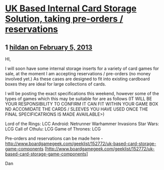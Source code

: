 # [UK Based Internal Card Storage Solution, taking pre-orders / reservations](https://community.fantasyflightgames.com/topic/78773-uk-based-internal-card-storage-solution-taking-pre-orders-reservations/)

## 1 [hildan on February 5, 2013](https://community.fantasyflightgames.com/topic/78773-uk-based-internal-card-storage-solution-taking-pre-orders-reservations/?do=findComment&comment=758779)

HI,

I will soon have some internal storage inserts for a variety of card games for sale, at the moment I am accepting reservations / pre-orders (no money involved yet.) As these cases are designed to fit into existing cardboard boxes they are ideal for large collections of cards.

I will be posting the exact specifications this weekend, however some of the types of games which this may be suitable for are as follows (IT WILL BE YOUR RESPONSIBILITY TO CONFIRM IT CAN FIT WITHIN YOUR GAME BOX ND ACCOMIDATE THE CARDS / SLEEVES YOU HAVE USED ONCE THE FINAL SPECIFICATRIONS IS MADE AVAIILABLE>)

Lord of the Rings: LCC
Android: Netrunner
Warhammer Invasions
Star Wars: LCG
Call of Cthulu: LCG
Game of Thrones: LCG
 

Pre-orders and reservations can be made here - http://www.boardgamegeek.com/geeklist/152772/uk-based-card-storage-game-components [http://www.boardgamegeek.com/geeklist/152772/uk-based-card-storage-game-components]

Dan

